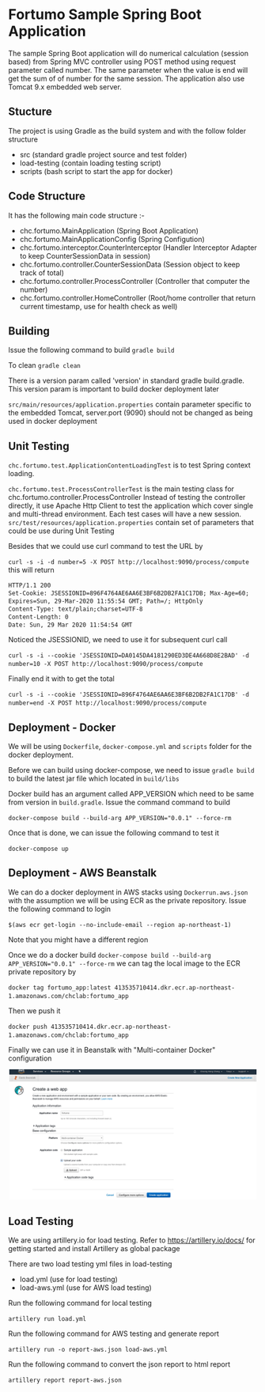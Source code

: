 # Fortumo Sample Spring Boot Application
The sample Spring Boot application will do numerical calculation (session based) from Spring MVC controller using POST method using request parameter called number.
The same parameter when the value is end will get the sum of of number for the same session.
The application also use Tomcat 9.x embedded web server.

## Stucture
The project is using Gradle as the build system and with the follow folder structure
* src (standard gradle project source and test folder)
* load-testing (contain loading testing script)
* scripts (bash script to start the app for docker)

## Code Structure
It has the following main code structure :-
* chc.fortumo.MainApplication (Spring Boot Application)
* chc.fortumo.MainApplicationConfig (Spring Configution)
* chc.fortumo.interceptor.CounterInterceptor (Handler Interceptor Adapter to keep CounterSessionData in session)
* chc.fortumo.controller.CounterSessionData (Session object to keep track of total)
* chc.fortumo.controller.ProcessController (Controller that computer the number)
* chc.fortumo.controller.HomeController (Root/home controller that return current timestamp, use for health check as well)

## Building
Issue the following command to build
`gradle build`

To clean
`gradle clean`

There is a version param called 'version' in standard gradle build.gradle.
This version param is important to build docker deployment later

`src/main/resources/application.properties` contain parameter specific to the embedded Tomcat, server.port (9090) should not be changed as being used in docker deployment 

## Unit Testing
`chc.fortumo.test.ApplicationContentLoadingTest` is to test Spring context loading.

`chc.fortumo.test.ProcessControllerTest` is the main testing class for chc.fortumo.controller.ProcessController
Instead of testing the controller directly, it use Apache Http Client to test the application which cover single and multi-thread environment. Each test cases will have a new session. 
`src/test/resources/application.properties` contain set of parameters that could be use during Unit Testing

Besides that we could use curl command to test the URL by

`curl -s -i -d number=5 -X POST http://localhost:9090/process/compute`
this will return
```
HTTP/1.1 200 
Set-Cookie: JSESSIONID=896F4764AE6AA6E3BF6B2DB2FA1C17DB; Max-Age=60; Expires=Sun, 29-Mar-2020 11:55:54 GMT; Path=/; HttpOnly
Content-Type: text/plain;charset=UTF-8
Content-Length: 0
Date: Sun, 29 Mar 2020 11:54:54 GMT
```

Noticed the JSESSIONID, we need to use it for subsequent curl call

`curl -s -i --cookie 'JSESSIONID=DA0145DA4181290ED3DE4A668D8E2BAD' -d number=10 -X POST http://localhost:9090/process/compute`

Finally end it with to get the total

`curl -s -i --cookie 'JSESSIONID=896F4764AE6AA6E3BF6B2DB2FA1C17DB' -d number=end -X POST http://localhost:9090/process/compute`

## Deployment - Docker
We will be using `Dockerfile`, `docker-compose.yml` and `scripts` folder for the docker deployment.

Before we can build using docker-compose, we need to issue `gradle build` to build the latest jar file which located in `build/libs`

Docker build has an argument called APP_VERSION which need to be same from version in `build.gradle`.
Issue the command command to build

`docker-compose build --build-arg APP_VERSION="0.0.1" --force-rm`

Once that is done, we can issue the following command to test it

`docker-compose up`

## Deployment - AWS Beanstalk
We can do a docker deployment in AWS stacks using `Dockerrun.aws.json` with the assumption we will be using ECR as the private repository. Issue the following command to login

`$(aws ecr get-login --no-include-email --region ap-northeast-1)`

Note that you might have a different region

Once we do a docker build `docker-compose build --build-arg APP_VERSION="0.0.1" --force-rm` we can tag the local image to the ECR private repository by

`docker tag fortumo_app:latest 413535710414.dkr.ecr.ap-northeast-1.amazonaws.com/chclab:fortumo_app`

Then we push it

`docker push 413535710414.dkr.ecr.ap-northeast-1.amazonaws.com/chclab:fortumo_app`

Finally we can use it in Beanstalk with "Multi-container Docker" configuration
<p align="center">
  <img src="https://github.com/hongcheng79/fortumo/blob/master/AWS-Beanstalk-Config.png" width="500">
</p>

## Load Testing
We are using artillery.io for load testing. Refer to https://artillery.io/docs/ for getting started and install Artillery as global package

There are two load testing yml files in load-testing
* load.yml (use for load testing)
* load-aws.yml (use for AWS load testing) 

Run the following command for local testing

`artillery run load.yml`

Run the following command for AWS testing and generate report

`artillery run -o report-aws.json load-aws.yml`

Run the following command to convert the json report to html report

`artillery report report-aws.json`